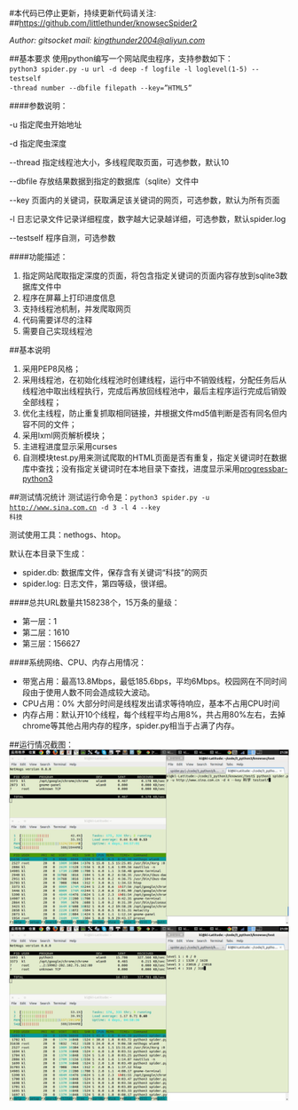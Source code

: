 #本代码已停止更新，持续更新代码请关注:
##<https://github.com/littlethunder/knowsecSpider2>

*Author: gitsocket* *mail: <kingthunder2004@aliyun.com>*

##基本要求
使用python编写一个网站爬虫程序，支持参数如下：
<code>
python3 spider.py -u url -d deep -f logfile -l loglevel(1-5)  --testself -thread number --dbfile  filepath  --key=”HTML5”
</code>

####参数说明：

-u 指定爬虫开始地址

-d 指定爬虫深度

--thread 指定线程池大小，多线程爬取页面，可选参数，默认10

--dbfile 存放结果数据到指定的数据库（sqlite）文件中

--key 页面内的关键词，获取满足该关键词的网页，可选参数，默认为所有页面

-l 日志记录文件记录详细程度，数字越大记录越详细，可选参数，默认spider.log

--testself 程序自测，可选参数

 

####功能描述：

1. 指定网站爬取指定深度的页面，将包含指定关键词的页面内容存放到sqlite3数据库文件中
2. 程序在屏幕上打印进度信息
3. 支持线程池机制，并发爬取网页
4. 代码需要详尽的注释
5. 需要自己实现线程池

##基本说明
1. 采用PEP8风格；
2. 采用线程池，在初始化线程池时创建线程，运行中不销毁线程，分配任务后从线程池中取出线程执行，完成后再放回线程池中，最后主程序运行完成后销毁全部线程；
3. 优化主线程，防止重复抓取相同链接，并根据文件md5值判断是否有同名但内容不同的文件；
4. 采用lxml网页解析模块；
5. 主进程进度显示采用curses
5. 自测模块test.py用来测试爬取的HTML页面是否有重复，指定关键词时在数据库中查找；没有指定关键词时在本地目录下查找，进度显示采用[progressbar-python3](https://github.com/coagulant/progressbar-python3)


##测试情况统计
测试运行命令是：<code>python3 spider.py -u http://www.sina.com.cn -d 3 -l 4 --key 科技</code>

测试使用工具：nethogs、htop。

默认在本目录下生成：

* spider.db: 数据库文件，保存含有关键词“科技”的网页
* spider.log: 日志文件，第四等级，很详细。

####总共URL数量共158238个，15万条的量级：

* 第一层：1
* 第二层：1610
* 第三层：156627

####系统网络、CPU、内存占用情况：

* 带宽占用：最高13.8Mbps，最低185.6bps，平均6Mbps。校园网在不同时间段由于使用人数不同会造成较大波动。
* CPU占用：0% 大部分时间是线程发出请求等待响应，基本不占用CPU时间
* 内存占用：默认开10个线程，每个线程平均占用8%，共占用80%左右，去掉chrome等其他占用内存的程序，spider.py相当于占满了内存。

##运行情况截图：
![](img/start.jpg)
![](img/progress.jpg)
